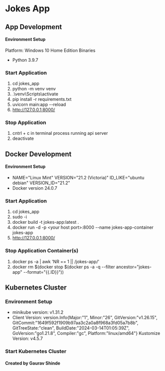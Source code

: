 # Jokes App
## App Development
#### Environment Setup
Platform: Windows 10 Home Edition
Binaries
- Python 3.9.7

### Start Application
1. cd jokes_app
2. python -m venv venv
3. .\venv\Scripts\activate
4. pip install -r requirements.txt
5. uvicorn main:app --reload
6. http://127.0.0.1:8000/

### Stop Application
1. cntrl + c in terminal process running api server
2. deactivate


## Docker Development
#### Environment Setup
-   NAME="Linux Mint"
    VERSION="21.2 (Victoria)"
    ID_LIKE="ubuntu debian"
    VERSION_ID="21.2"
-   Docker version 24.0.7

### Start Application
1. cd jokes_app
2. sudo -i
2. docker build -t jokes-app:latest .
3. docker run -d -p \<your host port\>:8000 --name jokes-app-container  jokes-app
4. http://127.0.0.1:8000/

### Stop Application Container(s)
1. docker ps -a | awk 'NR == 1 || /jokes-app/'
2. docker rm \$(docker stop \$(docker ps -a -q --filter ancestor="jokes-app" --format="{{.ID}}"))


## Kubernetes Cluster
### Environment Setup
-   minikube version: v1.31.2
-   Client Version: version.Info{Major:"1", Minor:"26", GitVersion:"v1.26.15", GitCommit:"1649f592f1909b97aa3c2a0a8f968a3fd05a7b8b", GitTreeState:"clean", BuildDate:"2024-03-14T01:05:39Z", GoVersion:"go1.21.8", Compiler:"gc", Platform:"linux/amd64"}
Kustomize Version: v4.5.7

### Start Kubernetes Cluster


#### Created by Gaurav Shinde

